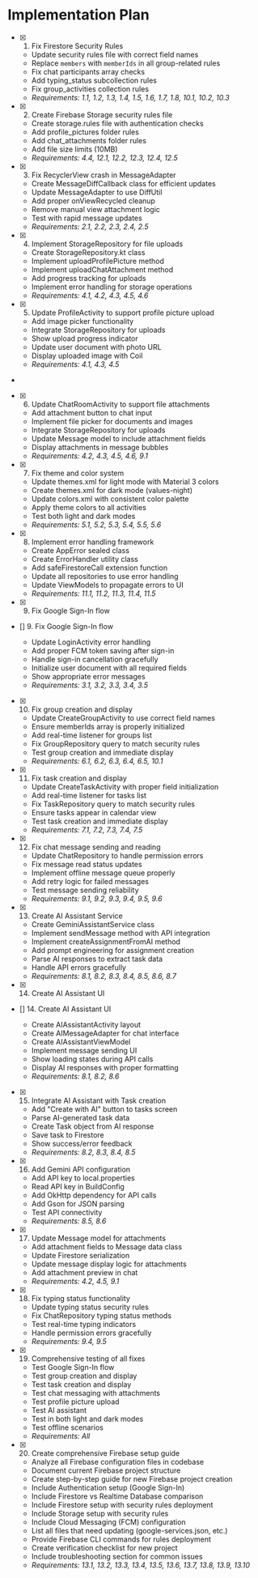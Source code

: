 # Implementation Plan

- [x] 1. Fix Firestore Security Rules





  - Update security rules file with correct field names
  - Replace `members` with `memberIds` in all group-related rules
  - Fix chat participants array checks
  - Add typing_status subcollection rules
  - Fix group_activities collection rules
  - _Requirements: 1.1, 1.2, 1.3, 1.4, 1.5, 1.6, 1.7, 1.8, 10.1, 10.2, 10.3_

- [x] 2. Create Firebase Storage security rules file





  - Create storage.rules file with authentication checks
  - Add profile_pictures folder rules
  - Add chat_attachments folder rules
  - Add file size limits (10MB)
  - _Requirements: 4.4, 12.1, 12.2, 12.3, 12.4, 12.5_

- [x] 3. Fix RecyclerView crash in MessageAdapter





  - Create MessageDiffCallback class for efficient updates
  - Update MessageAdapter to use DiffUtil
  - Add proper onViewRecycled cleanup
  - Remove manual view attachment logic
  - Test with rapid message updates
  - _Requirements: 2.1, 2.2, 2.3, 2.4, 2.5_

- [x] 4. Implement StorageRepository for file uploads





  - Create StorageRepository.kt class
  - Implement uploadProfilePicture method
  - Implement uploadChatAttachment method
  - Add progress tracking for uploads
  - Implement error handling for storage operations
  - _Requirements: 4.1, 4.2, 4.3, 4.5, 4.6_

- [x] 5. Update ProfileActivity to support profile picture upload





  - Add image picker functionality
  - Integrate StorageRepository for uploads
  - Show upload progress indicator
  - Update user document with photo URL
  - Display uploaded image with Coil
  - _Requirements: 4.1, 4.3, 4.5_
-

- [x] 6. Update ChatRoomActivity to support file attachments




  - Add attachment button to chat input
  - Implement file picker for documents and images
  - Integrate StorageRepository for uploads
  - Update Message model to include attachment fields
  - Display attachments in message bubbles
  - _Requirements: 4.2, 4.3, 4.5, 4.6, 9.1_

- [x] 7. Fix theme and color system





  - Update themes.xml for light mode with Material 3 colors
  - Create themes.xml for dark mode (values-night)
  - Update colors.xml with consistent color palette
  - Apply theme colors to all activities
  - Test both light and dark modes
  - _Requirements: 5.1, 5.2, 5.3, 5.4, 5.5, 5.6_

- [x] 8. Implement error handling framework





  - Create AppError sealed class
  - Create ErrorHandler utility class
  - Add safeFirestoreCall extension function
  - Update all repositories to use error handling
  - Update ViewModels to propagate errors to UI
  - _Requirements: 11.1, 11.2, 11.3, 11.4, 11.5_
- [x] 9. Fix Google Sign-In flow
- [] 9. Fix Google Sign-In flow

  - Update LoginActivity error handling
  - Add proper FCM token saving after sign-in
  - Handle sign-in cancellation gracefully
  - Initialize user document with all required fields
  - Show appropriate error messages
  - _Requirements: 3.1, 3.2, 3.3, 3.4, 3.5_

- [x] 10. Fix group creation and display





  - Update CreateGroupActivity to use correct field names
  - Ensure memberIds array is properly initialized
  - Add real-time listener for groups list
  - Fix GroupRepository query to match security rules
  - Test group creation and immediate display
  - _Requirements: 6.1, 6.2, 6.3, 6.4, 6.5, 10.1_

- [x] 11. Fix task creation and display









  - Update CreateTaskActivity with proper field initialization
  - Add real-time listener for tasks list
  - Fix TaskRepository query to match security rules
  - Ensure tasks appear in calendar view
  - Test task creation and immediate display
  - _Requirements: 7.1, 7.2, 7.3, 7.4, 7.5_

- [x] 12. Fix chat message sending and reading





  - Update ChatRepository to handle permission errors
  - Fix message read status updates
  - Implement offline message queue properly
  - Add retry logic for failed messages
  - Test message sending reliability
  - _Requirements: 9.1, 9.2, 9.3, 9.4, 9.5, 9.6_

- [x] 13. Create AI Assistant Service





  - Create GeminiAssistantService class
  - Implement sendMessage method with API integration
  - Implement createAssignmentFromAI method
  - Add prompt engineering for assignment creation
  - Parse AI responses to extract task data
  - Handle API errors gracefully
  - _Requirements: 8.1, 8.2, 8.3, 8.4, 8.5, 8.6, 8.7_
- [x] 14. Create AI Assistant UI




- [] 14. Create AI Assistant UI

  - Create AIAssistantActivity layout
  - Create AIMessageAdapter for chat interface
  - Create AIAssistantViewModel
  - Implement message sending UI
  - Show loading states during API calls
  - Display AI responses with proper formatting
  - _Requirements: 8.1, 8.2, 8.6_

- [x] 15. Integrate AI Assistant with Task creation





  - Add "Create with AI" button to tasks screen
  - Parse AI-generated task data
  - Create Task object from AI response
  - Save task to Firestore
  - Show success/error feedback
  - _Requirements: 8.2, 8.3, 8.4, 8.5_

- [x] 16. Add Gemini API configuration





  - Add API key to local.properties
  - Read API key in BuildConfig
  - Add OkHttp dependency for API calls
  - Add Gson for JSON parsing
  - Test API connectivity
  - _Requirements: 8.5, 8.6_

- [x] 17. Update Message model for attachments





  - Add attachment fields to Message data class
  - Update Firestore serialization
  - Update message display logic for attachments
  - Add attachment preview in chat
  - _Requirements: 4.2, 4.5, 9.1_

- [x] 18. Fix typing status functionality





  - Update typing status security rules
  - Fix ChatRepository typing status methods
  - Test real-time typing indicators
  - Handle permission errors gracefully
  - _Requirements: 9.4, 9.5_

- [x] 19. Comprehensive testing of all fixes





  - Test Google Sign-In flow
  - Test group creation and display
  - Test task creation and display
  - Test chat messaging with attachments
  - Test profile picture upload
  - Test AI assistant
  - Test in both light and dark modes
  - Test offline scenarios
  - _Requirements: All_

- [x] 20. Create comprehensive Firebase setup guide





  - Analyze all Firebase configuration files in codebase
  - Document current Firebase project structure
  - Create step-by-step guide for new Firebase project creation
  - Include Authentication setup (Google Sign-In)
  - Include Firestore vs Realtime Database comparison
  - Include Firestore setup with security rules deployment
  - Include Storage setup with security rules
  - Include Cloud Messaging (FCM) configuration
  - List all files that need updating (google-services.json, etc.)
  - Provide Firebase CLI commands for rules deployment
  - Create verification checklist for new project
  - Include troubleshooting section for common issues
  - _Requirements: 13.1, 13.2, 13.3, 13.4, 13.5, 13.6, 13.7, 13.8, 13.9, 13.10_
